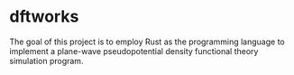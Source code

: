 # dftworks

The goal of this project is to employ Rust as the programming language to implement a plane-wave pseudopotential density functional theory simulation program.

